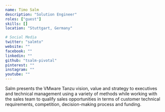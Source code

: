 ```yaml
---
name: Timo Salm
description: "Solution Engineer"
roles: ["guest"]
skills: []
location: "Stuttgart, Germany"

# Social Media 
twitter: "salmto"
website: ""
facebook: ""
linkedin: ""
github: "tsalm-pivotal"
pinterest: ""
instagram: ""
youtube: ""
---
```

Salm presents the VMware Tanzu vision, value and strategy to executives and technical management using a variety of methods while working with the sales team to qualify sales opportunities in terms of customer technical requirements, competition, decision-making process and funding.